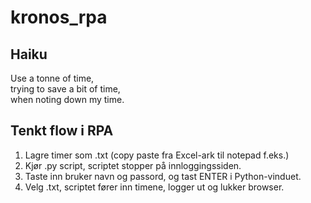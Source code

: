 # kronos_rpa

## Haiku
Use a tonne of time,  
trying to save a bit of time,  
when noting down my time.


## Tenkt flow i RPA
1. Lagre timer som .txt (copy paste fra Excel-ark til notepad f.eks.)
2. Kjør .py script, scriptet stopper på innloggingssiden.
4. Taste inn bruker navn og passord, og tast ENTER i Python-vinduet.
5. Velg .txt, scriptet fører inn timene, logger ut og lukker browser. 
